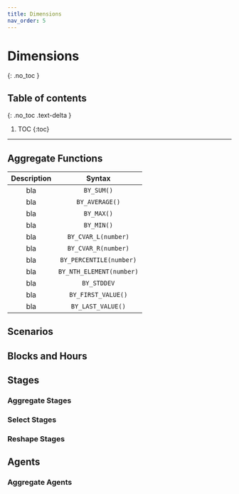 ```yaml
---
title: Dimensions
nav_order: 5
---
```


# Dimensions
{: .no_toc }

## Table of contents
{: .no_toc .text-delta }

1. TOC
{:toc}

---

## Aggregate Functions

| Description |          Syntax          |
|:-----------:|:------------------------:|
|     bla     | `BY_SUM()`               |
|     bla     | `BY_AVERAGE()`           |
|     bla     | `BY_MAX()`               |
|     bla     | `BY_MIN()`               |
|     bla     | `BY_CVAR_L(number)`      |
|     bla     | `BY_CVAR_R(number)`      |
|     bla     | `BY_PERCENTILE(number)`  |
|     bla     | `BY_NTH_ELEMENT(number)` |
|     bla     | `BY_STDDEV`              |
|     bla     | `BY_FIRST_VALUE()`       |
|     bla     | `BY_LAST_VALUE()`        |

## Scenarios

## Blocks and Hours

## Stages

### Aggregate Stages

### Select Stages

### Reshape Stages

## Agents

### Aggregate Agents